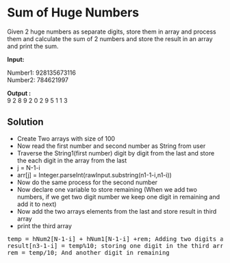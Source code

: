 <h1>Sum of Huge Numbers</h1>

Given 2 huge numbers as separate digits, store them in array
and process them and calculate the sum of 2 numbers and store
the result in an array and print the sum.<br>

<b>Input:</b><br>

Number1: 928135673116<br>
Number2: 784621997<br>


<b>Output :</b><br>
9 2 8 9 2 0 2 9 5 1 1 3

<h2>Solution</h2>

<ul>
  <li>Create Two arrays with size of 100</li>
  
  <li>Now read the first number and second number as String from user</li>
  
  <li>Traverse the String1(first number) digit by digit from the last and store the each digit in the array from the last</li>
  
  <li>j = N-1-i</li>
  
  <li> arr[j] = Integer.parseInt(rawInput.substring(n1-1-i,n1-i))</li>
  
  <li>Now do the same process for the second number</li>
  
  <li> Now declare one variable to store remaining (When we add two numbers, if we get two digit number we keep one digit in remaining and add it to next)</li>
  
  <li>Now add the two arrays elements from the last and store result in third array</li>
  
  <li> print the third array</li>
</ul>

<pre>
temp = hNum2[N-1-i] + hNum1[N-1-i] +rem; Adding two digits and the remmaining	
result[n3-1-i] = temp%10; storing one digit in the third array
rem = temp/10; And another digit in remaining
</pre>
